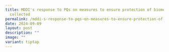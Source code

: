 ```yaml
---
title: MDDI's response to PQs on measures to ensure protection of biometric data
  collected
permalink: /mddi-s-response-to-pqs-on-measures-to-ensure-protection-of-biometric-data-collected/
date: 2024-09-09
layout: post
description: ""
image: ""
variant: tiptap
---
```

